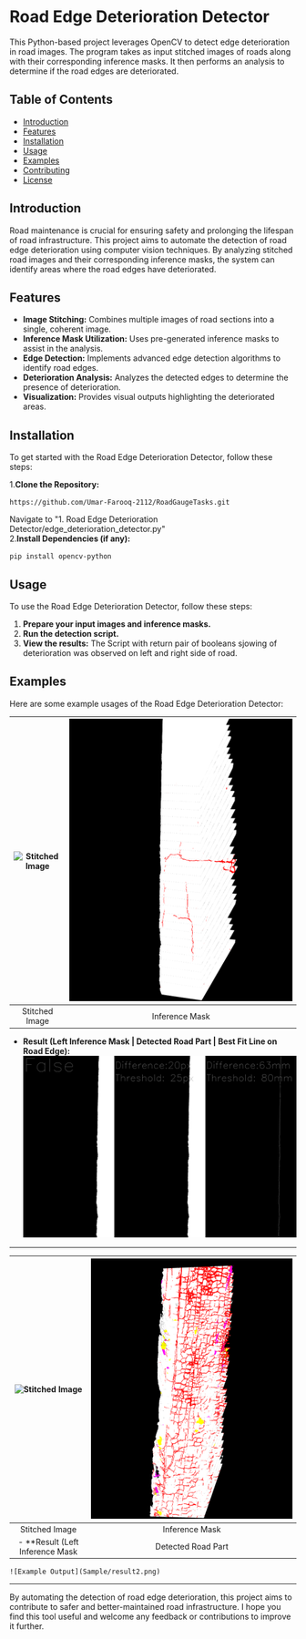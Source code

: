 # Road Edge Deterioration Detector

This Python-based project leverages OpenCV to detect edge deterioration in road images. The program takes as input stitched images of roads along with their corresponding inference masks. It then performs an analysis to determine if the road edges are deteriorated.

## Table of Contents

- [Introduction](#introduction)
- [Features](#features)
- [Installation](#installation)
- [Usage](#usage)
- [Examples](#examples)
- [Contributing](#contributing)
- [License](#license)

## Introduction

Road maintenance is crucial for ensuring safety and prolonging the lifespan of road infrastructure. This project aims to automate the detection of road edge deterioration using computer vision techniques. By analyzing stitched road images and their corresponding inference masks, the system can identify areas where the road edges have deteriorated.

## Features

- **Image Stitching:** Combines multiple images of road sections into a single, coherent image.
- **Inference Mask Utilization:** Uses pre-generated inference masks to assist in the analysis.
- **Edge Detection:** Implements advanced edge detection algorithms to identify road edges.
- **Deterioration Analysis:** Analyzes the detected edges to determine the presence of deterioration.
- **Visualization:** Provides visual outputs highlighting the deteriorated areas.

## Installation

To get started with the Road Edge Deterioration Detector, follow these steps:

1.**Clone the Repository:**
```
https://github.com/Umar-Farooq-2112/RoadGaugeTasks.git
```
Navigate to "1. Road Edge Deterioration Detector/edge_deterioration_detector.py"
<br>
2.**Install Dependencies (if any):**
```
pip install opencv-python
```

## Usage

To use the Road Edge Deterioration Detector, follow these steps:

1. **Prepare your input images and inference masks.**
2. **Run the detection script.**
3. **View the results:**
    The Script with return pair of booleans sjowing of deterioration was observed on left and right side of road.
## Examples

Here are some example usages of the Road Edge Deterioration Detector:

| ![Stitched Image](Sample/image1.png) | ![Inference Mask Image 2](Sample/mask1.png) |
|:------------------------------------------:|:------------------------------------------:|
| Stitched Image| Inference Mask |


- **Result (Left Inference Mask | Detected Road Part | Best Fit Line on Road Edge):**
    ![Example Output](Sample/result1.png)

---

| ![Stitched Image](Sample/image2.png) | ![Inference Mask Image 2](Sample/mask2.png) |
|:------------------------------------------:|:------------------------------------------:|
| Stitched Image| Inference Mask |
- **Result (Left Inference Mask | Detected Road Part | Best Fit Line on Road Edge):**
    ![Example Output](Sample/result2.png)

---


By automating the detection of road edge deterioration, this project aims to contribute to safer and better-maintained road infrastructure. I hope you find this tool useful and welcome any feedback or contributions to improve it further.



